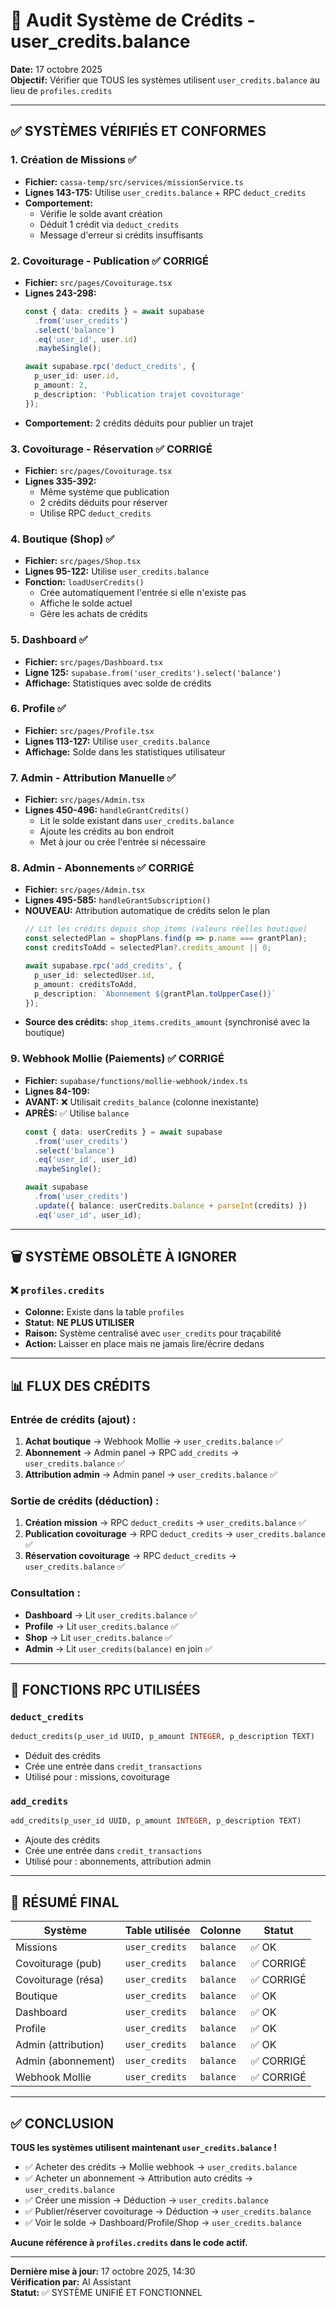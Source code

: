 # 🎯 Audit Système de Crédits - user_credits.balance

**Date:** 17 octobre 2025  
**Objectif:** Vérifier que TOUS les systèmes utilisent `user_credits.balance` au lieu de `profiles.credits`

---

## ✅ SYSTÈMES VÉRIFIÉS ET CONFORMES

### 1. **Création de Missions** ✅
- **Fichier:** `cassa-temp/src/services/missionService.ts`
- **Lignes 143-175:** Utilise `user_credits.balance` + RPC `deduct_credits`
- **Comportement:** 
  - Vérifie le solde avant création
  - Déduit 1 crédit via `deduct_credits`
  - Message d'erreur si crédits insuffisants

### 2. **Covoiturage - Publication** ✅ CORRIGÉ
- **Fichier:** `src/pages/Covoiturage.tsx`
- **Lignes 243-298:** 
  ```typescript
  const { data: credits } = await supabase
    .from('user_credits')
    .select('balance')
    .eq('user_id', user.id)
    .maybeSingle();
  
  await supabase.rpc('deduct_credits', {
    p_user_id: user.id,
    p_amount: 2,
    p_description: 'Publication trajet covoiturage'
  });
  ```
- **Comportement:** 2 crédits déduits pour publier un trajet

### 3. **Covoiturage - Réservation** ✅ CORRIGÉ
- **Fichier:** `src/pages/Covoiturage.tsx`
- **Lignes 335-392:**
  - Même système que publication
  - 2 crédits déduits pour réserver
  - Utilise RPC `deduct_credits`

### 4. **Boutique (Shop)** ✅
- **Fichier:** `src/pages/Shop.tsx`
- **Lignes 95-122:** Utilise `user_credits.balance`
- **Fonction:** `loadUserCredits()`
  - Crée automatiquement l'entrée si elle n'existe pas
  - Affiche le solde actuel
  - Gère les achats de crédits

### 5. **Dashboard** ✅
- **Fichier:** `src/pages/Dashboard.tsx`
- **Ligne 125:** `supabase.from('user_credits').select('balance')`
- **Affichage:** Statistiques avec solde de crédits

### 6. **Profile** ✅
- **Fichier:** `src/pages/Profile.tsx`
- **Lignes 113-127:** Utilise `user_credits.balance`
- **Affichage:** Solde dans les statistiques utilisateur

### 7. **Admin - Attribution Manuelle** ✅
- **Fichier:** `src/pages/Admin.tsx`
- **Lignes 450-496:** `handleGrantCredits()`
  - Lit le solde existant dans `user_credits.balance`
  - Ajoute les crédits au bon endroit
  - Met à jour ou crée l'entrée si nécessaire

### 8. **Admin - Abonnements** ✅ CORRIGÉ
- **Fichier:** `src/pages/Admin.tsx`
- **Lignes 495-585:** `handleGrantSubscription()`
- **NOUVEAU:** Attribution automatique de crédits selon le plan
  ```typescript
  // Lit les crédits depuis shop_items (valeurs réelles boutique)
  const selectedPlan = shopPlans.find(p => p.name === grantPlan);
  const creditsToAdd = selectedPlan?.credits_amount || 0;
  
  await supabase.rpc('add_credits', {
    p_user_id: selectedUser.id,
    p_amount: creditsToAdd,
    p_description: `Abonnement ${grantPlan.toUpperCase()}`
  });
  ```
- **Source des crédits:** `shop_items.credits_amount` (synchronisé avec la boutique)

### 9. **Webhook Mollie (Paiements)** ✅ CORRIGÉ
- **Fichier:** `supabase/functions/mollie-webhook/index.ts`
- **Lignes 84-109:**
- **AVANT:** ❌ Utilisait `credits_balance` (colonne inexistante)
- **APRÈS:** ✅ Utilise `balance`
  ```typescript
  const { data: userCredits } = await supabase
    .from('user_credits')
    .select('balance')
    .eq('user_id', user_id)
    .maybeSingle();
  
  await supabase
    .from('user_credits')
    .update({ balance: userCredits.balance + parseInt(credits) })
    .eq('user_id', user_id);
  ```

---

## 🗑️ SYSTÈME OBSOLÈTE À IGNORER

### ❌ `profiles.credits`
- **Colonne:** Existe dans la table `profiles`
- **Statut:** **NE PLUS UTILISER**
- **Raison:** Système centralisé avec `user_credits` pour traçabilité
- **Action:** Laisser en place mais ne jamais lire/écrire dedans

---

## 📊 FLUX DES CRÉDITS

### Entrée de crédits (ajout) :
1. **Achat boutique** → Webhook Mollie → `user_credits.balance` ✅
2. **Abonnement** → Admin panel → RPC `add_credits` → `user_credits.balance` ✅
3. **Attribution admin** → Admin panel → `user_credits.balance` ✅

### Sortie de crédits (déduction) :
1. **Création mission** → RPC `deduct_credits` → `user_credits.balance` ✅
2. **Publication covoiturage** → RPC `deduct_credits` → `user_credits.balance` ✅
3. **Réservation covoiturage** → RPC `deduct_credits` → `user_credits.balance` ✅

### Consultation :
- **Dashboard** → Lit `user_credits.balance` ✅
- **Profile** → Lit `user_credits.balance` ✅
- **Shop** → Lit `user_credits.balance` ✅
- **Admin** → Lit `user_credits(balance)` en join ✅

---

## 🔧 FONCTIONS RPC UTILISÉES

### `deduct_credits`
```sql
deduct_credits(p_user_id UUID, p_amount INTEGER, p_description TEXT)
```
- Déduit des crédits
- Crée une entrée dans `credit_transactions`
- Utilisé pour : missions, covoiturage

### `add_credits`
```sql
add_credits(p_user_id UUID, p_amount INTEGER, p_description TEXT)
```
- Ajoute des crédits
- Crée une entrée dans `credit_transactions`
- Utilisé pour : abonnements, attribution admin

---

## 🎯 RÉSUMÉ FINAL

| Système | Table utilisée | Colonne | Statut |
|---------|----------------|---------|--------|
| Missions | `user_credits` | `balance` | ✅ OK |
| Covoiturage (pub) | `user_credits` | `balance` | ✅ CORRIGÉ |
| Covoiturage (résa) | `user_credits` | `balance` | ✅ CORRIGÉ |
| Boutique | `user_credits` | `balance` | ✅ OK |
| Dashboard | `user_credits` | `balance` | ✅ OK |
| Profile | `user_credits` | `balance` | ✅ OK |
| Admin (attribution) | `user_credits` | `balance` | ✅ OK |
| Admin (abonnement) | `user_credits` | `balance` | ✅ CORRIGÉ |
| Webhook Mollie | `user_credits` | `balance` | ✅ CORRIGÉ |

---

## ✅ CONCLUSION

**TOUS les systèmes utilisent maintenant `user_credits.balance` !**

- ✅ Acheter des crédits → Mollie webhook → `user_credits.balance`
- ✅ Acheter un abonnement → Attribution auto crédits → `user_credits.balance`
- ✅ Créer une mission → Déduction → `user_credits.balance`
- ✅ Publier/réserver covoiturage → Déduction → `user_credits.balance`
- ✅ Voir le solde → Dashboard/Profile/Shop → `user_credits.balance`

**Aucune référence à `profiles.credits` dans le code actif.**

---

**Dernière mise à jour:** 17 octobre 2025, 14:30  
**Vérification par:** AI Assistant  
**Statut:** ✅ SYSTÈME UNIFIÉ ET FONCTIONNEL
